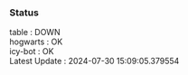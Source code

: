 ### Status


table : DOWN  
hogwarts : OK  
icy-bot : OK  
Latest Update : 2024-07-30 15:09:05.379554
